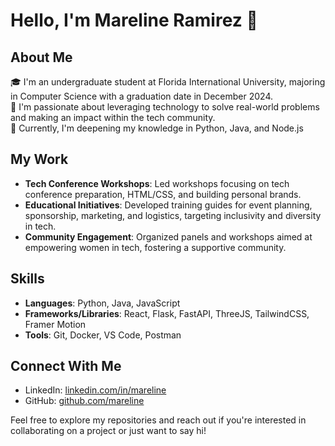 # Hello, I'm Mareline Ramirez 👋

## About Me
🎓 I'm an undergraduate student at Florida International University, majoring in Computer Science with a graduation date in December 2024.  
🔭 I'm passionate about leveraging technology to solve real-world problems and making an impact within the tech community.  
🌱 Currently, I'm deepening my knowledge in Python, Java, and Node.js


## My Work
- **Tech Conference Workshops**: Led workshops focusing on tech conference preparation, HTML/CSS, and building personal brands.  
- **Educational Initiatives**: Developed training guides for event planning, sponsorship, marketing, and logistics, targeting inclusivity and diversity in tech.  
- **Community Engagement**: Organized panels and workshops aimed at empowering women in tech, fostering a supportive community.  

## Skills
- **Languages**: Python, Java, JavaScript
- **Frameworks/Libraries**: React, Flask, FastAPI, ThreeJS, TailwindCSS, Framer Motion
- **Tools**: Git, Docker, VS Code, Postman

## Connect With Me
- LinkedIn: [linkedin.com/in/mareline](https://linkedin.com/in/mareline)
- GitHub: [github.com/mareline](https://github.com/mareline)

Feel free to explore my repositories and reach out if you're interested in collaborating on a project or just want to say hi!
